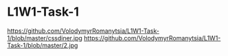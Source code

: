 # L1W1-Task-1
https://github.com/VolodymyrRomanytsia/L1W1-Task-1/blob/master/cssdiner.jpg
https://github.com/VolodymyrRomanytsia/L1W1-Task-1/blob/master/2.jpg
